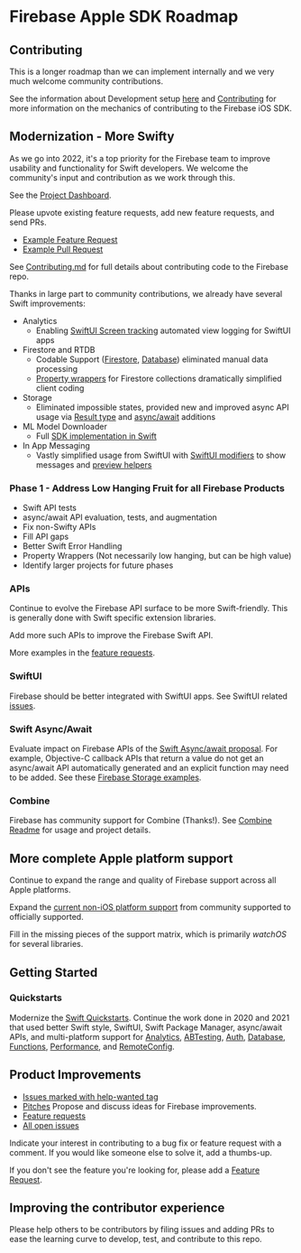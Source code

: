# Firebase Apple SDK Roadmap

## Contributing

This is a longer roadmap than we can implement internally and we very
much welcome community contributions.

See the information about Development setup [here](README.md#Development) and
[Contributing](CONTRIBUTING.md) for more information on the mechanics of
contributing to the Firebase iOS SDK.

## Modernization - More Swifty

As we go into 2022, it's a top priority for the Firebase team to improve
usability and functionality for Swift developers. We welcome the community's
input and contribution as we work through this.

See the [Project Dashboard](SwiftDashboard.md).

Please upvote existing feature requests, add new feature requests, and send PRs.
* [Example Feature Request](https://github.com/firebase/firebase-ios-sdk/issues/8827)
* [Example Pull Request](https://github.com/firebase/firebase-ios-sdk/pull/6568)

See [Contributing.md](Contributing.md) for full details about contributing
code to the Firebase repo.

Thanks in large part to community contributions, we already have several Swift
improvements:
* Analytics
  * Enabling [SwiftUI Screen tracking](https://github.com/firebase/firebase-ios-sdk/blob/master/FirebaseAnalyticsSwift/CHANGELOG.md)
   automated view logging for SwiftUI apps
* Firestore and RTDB
  * Codable Support ([Firestore](https://github.com/firebase/firebase-ios-sdk/pull/3198),
   [Database](https://github.com/firebase/firebase-ios-sdk/tree/master/FirebaseDatabaseSwift/Sources/Codable))
   eliminated manual data processing
  * [Property wrappers](https://github.com/firebase/firebase-ios-sdk/pull/8408) for Firestore collections dramatically simplified client coding
* Storage
  * Eliminated impossible states, provided new and improved async API usage via
   [Result type](https://github.com/firebase/firebase-ios-sdk/blob/master/FirebaseStorage/CHANGELOG.md)
   and [async/await](https://github.com/firebase/firebase-ios-sdk/blob/master/FirebaseStorage/CHANGELOG.md)
   additions
* ML Model Downloader
  * Full [SDK implementation in Swift](https://github.com/firebase/firebase-ios-sdk/tree/master/FirebaseMLModelDownloader/Sources)
* In App Messaging
  * Vastly simplified usage from SwiftUI with
   [SwiftUI modifiers](https://github.com/firebase/firebase-ios-sdk/pull/7496) to show messages and
   [preview helpers](https://github.com/firebase/firebase-ios-sdk/pull/8351)

### Phase 1 - Address Low Hanging Fruit for all Firebase Products
* Swift API tests
* async/await API evaluation, tests, and augmentation
* Fix non-Swifty APIs
* Fill API gaps
* Better Swift Error Handling
* Property Wrappers (Not necessarily low hanging, but can be high value)
* Identify larger projects for future phases

### APIs

Continue to evolve the Firebase API surface to be more
Swift-friendly. This is generally done with Swift specific extension libraries.

Add more such APIs to improve the Firebase Swift API.

More examples in the
[feature requests](https://github.com/firebase/firebase-ios-sdk/issues?q=is%3Aopen+is%3Aissue+label%3A%22Swift+API%22).

### SwiftUI

Firebase should be better integrated with SwiftUI apps. See SwiftUI related
[issues](https://github.com/firebase/firebase-ios-sdk/issues?q=is%3Aissue+is%3Aopen++label%3ASwiftUI).

### Swift Async/Await

Evaluate impact on Firebase APIs of the
[Swift Async/await proposal](https://github.com/apple/swift-evolution/blob/main/proposals/0296-async-await.md).
For example, Objective-C callback APIs that return a value do not get an
async/await API automatically generated and an explicit function may need to be
added. See these
[Firebase Storage examples](https://github.com/firebase/firebase-ios-sdk/blob/master/FirebaseStorage/Sources/AsyncAwait.swift).

### Combine

Firebase has community support for Combine (Thanks!). See
[Combine Readme](FirebaseCombineSwift/README.md) for usage and project details.

## More complete Apple platform support

Continue to expand the range and quality of Firebase support across
all Apple platforms.

Expand the
[current non-iOS platform support](README.md#community-supported-efforts)
from community supported to officially supported.

Fill in the missing pieces of the support matrix, which is
primarily *watchOS* for several libraries.

## Getting Started

### Quickstarts

Modernize the [Swift Quickstarts](https://github.com/firebase/quickstart-ios).
Continue the work done in 2020 and 2021 that used better Swift style, SwiftUI,
Swift Package Manager, async/await APIs, and multi-platform support for
[Analytics](https://github.com/firebase/quickstart-ios/tree/master/analytics),
[ABTesting](https://github.com/firebase/quickstart-ios/tree/master/abtesting),
[Auth](https://github.com/firebase/quickstart-ios/tree/master/authentication),
[Database](https://github.com/firebase/quickstart-ios/tree/master/database),
[Functions](https://github.com/firebase/quickstart-ios/tree/master/functions),
[Performance](https://github.com/firebase/quickstart-ios/tree/master/performance),
and
[RemoteConfig](https://github.com/firebase/quickstart-ios/tree/master/config).

## Product Improvements

- [Issues marked with help-wanted tag](https://github.com/firebase/firebase-ios-sdk/issues?q=is%3Aissue+is%3Aopen+label%3A%22help+wanted%22+)
- [Pitches](https://github.com/firebase/firebase-ios-sdk/discussions/categories/pitches)
Propose and discuss ideas for Firebase improvements.
- [Feature requests](https://github.com/firebase/firebase-ios-sdk/issues?q=is%3Aissue+is%3Aopen+label%3A%22type%3A+feature+request%22)
- [All open issues](https://github.com/firebase/firebase-ios-sdk/issues)

Indicate your interest in contributing to a bug fix or feature request with a
comment. If you would like someone else to solve it, add a thumbs-up.

If you don't see the feature you're looking for, please add a
[Feature Request](https://github.com/firebase/firebase-ios-sdk/issues/new/choose).

## Improving the contributor experience

Please help others to be contributors by filing issues and adding PRs to ease
the learning curve to develop, test, and contribute to this repo.
